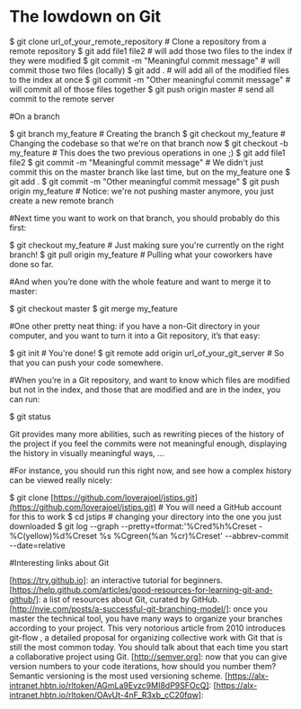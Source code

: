 # The lowdown on Git

$ git clone url_of_your_remote_repository   # Clone a repository from a remote repository
$ git add file1 file2    # will add those two files to the index if they were modified
$ git commit -m "Meaningful commit message"   # will commit those two files (locally)
$ git add .   # will add all of the modified files to the index at once
$ git commit -m "Other meaningful commit message"   # will commit all of those files together
$ git push origin master   # send all commit to the remote server

#On a branch

$ git branch my_feature   # Creating the branch
$ git checkout my_feature   # Changing the codebase so that we're on that branch now
$ git checkout -b my_feature   # This does the two previous operations in one ;)
$ git add file1 file2
$ git commit -m "Meaningful commit message"   # We didn't just commit this on the master branch like last time, but on the my_feature one
$ git add .
$ git commit -m "Other meaningful commit message"
$ git push origin my_feature   # Notice: we're not pushing master anymore, you just create a new remote branch

#Next time you want to work on that branch, you should probably do this first:

$ git checkout my_feature   # Just making sure you're currently on the right branch!
$ git pull origin my_feature   # Pulling what your coworkers have done so far.

#And when you’re done with the whole feature and want to merge it to master:

$ git checkout master
$ git merge my_feature

#One other pretty neat thing: if you have a non-Git directory in your computer, and you want to turn it into a Git repository, it’s that easy:

$ git init   # You're done!
$ git remote add origin url_of_your_git_server   # So that you can push your code somewhere.

#When you’re in a Git repository, and want to know which files are modified but not in the index, and those that are modified and are in the index, you can run:

$ git status

Git provides many more abilities, such as rewriting pieces of the history of the project if you feel the commits were not meaningful enough, displaying the history in visually meaningful ways, …



#For instance, you should run this right now, and see how a complex history can be viewed really nicely:

$ git clone [https://github.com/loverajoel/jstips.git](https://github.com/loverajoel/jstips.git)   # You will need a GitHub account for this to work
$ cd jstips   # changing your directory into the one you just downloaded
$ git log --graph --pretty=tformat:'%Cred%h%Creset -%C(yellow)%d%Creset %s %Cgreen(%an %cr)%Creset' --abbrev-commit --date=relative


#Interesting links about Git

[https://try.github.io]: an interactive tutorial for beginners.
[https://help.github.com/articles/good-resources-for-learning-git-and-github/]: a list of resources about Git, curated by GitHub.
[http://nvie.com/posts/a-successful-git-branching-model/]: once you master the technical tool, you have many ways to organize your branches according to your project. This very notorious article from 2010 introduces git-flow , a detailed proposal for organizing collective work with Git that is still the most common today. You should talk about that each time you start a collaborative project using Git.
[http://semver.org]: now that you can give version numbers to your code iterations, how should you number them? Semantic versioning is the most used versioning scheme.
[https://alx-intranet.hbtn.io/rltoken/AGmLa9Evzc9MI8dP9SFOcQ]:
[https://alx-intranet.hbtn.io/rltoken/OAvUt-4nF_R3xb_cC20fqw]:





